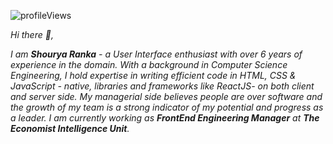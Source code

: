 ![profileViews](https://en3zcgi7b3erui3.m.pipedream.net/?username=sranka23)

*Hi there 👋,*

*I am **Shourya Ranka** - a User Interface enthusiast with over 6 years of experience in the domain. With a background in Computer Science Engineering, I hold expertise in writing efficient code in HTML, CSS & JavaScript - native, libraries and frameworks like ReactJS- on both client and server side. My managerial side believes people are over software and the growth of my team is a strong indicator of my potential and progress as a leader. I am currently working as **FrontEnd Engineering Manager** at **The Economist Intelligence Unit**.*
